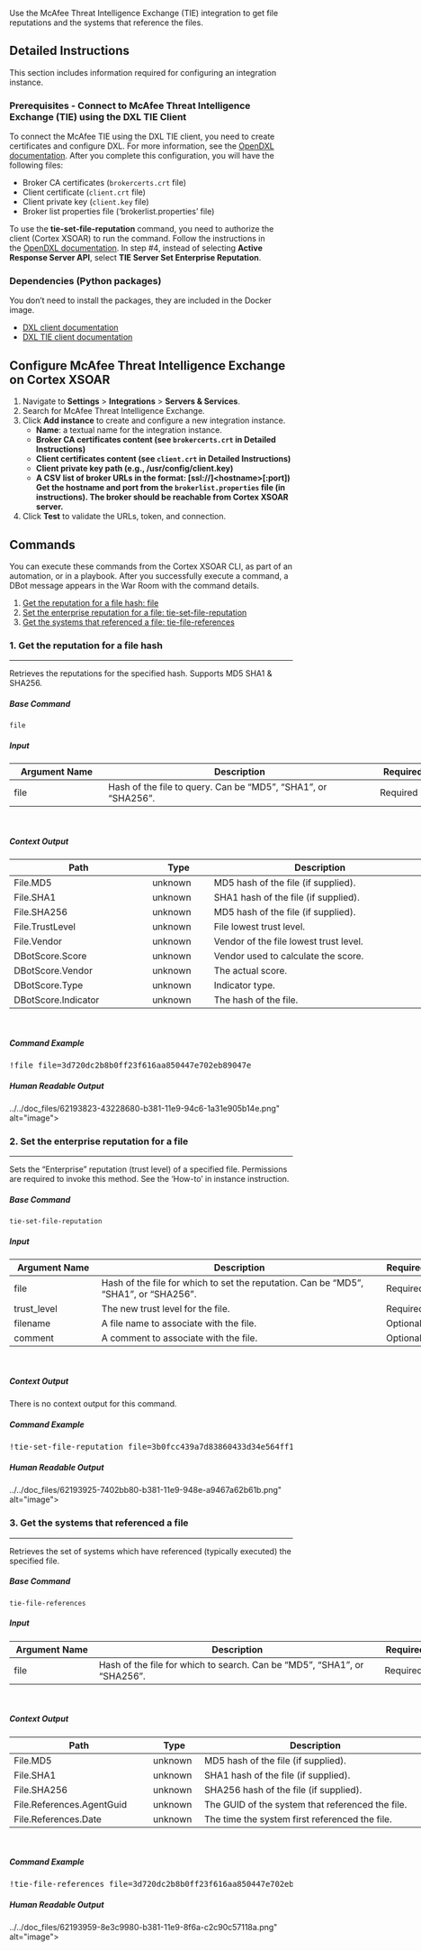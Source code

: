 <!-- HTML_DOC -->
<p class="has-line-data" data-line-start="0" data-line-end="1">Use the McAfee Threat Intelligence Exchange (TIE) integration to get file reputations and the systems that reference the files.</p>
<h2 class="code-line" data-line-start="3" data-line-end="4">
<a id="Detailed_Instructions_3"></a>Detailed Instructions</h2>
<p class="has-line-data" data-line-start="4" data-line-end="5">This section includes information required for configuring an integration instance.</p>
<h3 class="code-line" data-line-start="6" data-line-end="7">
<a id="Prerequisites__Connect_to_McAfee_Threat_Intelligence_Exchange_TIE_using_the_DXL_TIE_Client_6"></a>Prerequisites - Connect to McAfee Threat Intelligence Exchange (TIE) using the DXL TIE Client</h3>
<p class="has-line-data" data-line-start="7" data-line-end="8">To connect the McAfee TIE using the DXL TIE client, you need to create certificates and configure DXL. For more information, see the<span> </span><a href="https://opendxl.github.io/opendxl-client-python/pydoc/index.html">OpenDXL documentation</a>. After you complete this configuration, you will have the following files:</p>
<ul>
<li class="has-line-data" data-line-start="8" data-line-end="9">Broker CA certificates (<code>brokercerts.crt</code><span> </span>file)</li>
<li class="has-line-data" data-line-start="9" data-line-end="10">Client certificate (<code>client.crt</code><span> </span>file)</li>
<li class="has-line-data" data-line-start="10" data-line-end="11">Client private key (<code>client.key</code><span> </span>file)</li>
<li class="has-line-data" data-line-start="11" data-line-end="13">Broker list properties file (‘brokerlist.properties’ file)</li>
</ul>
<p class="has-line-data" data-line-start="13" data-line-end="14">To use the<span> </span><strong>tie-set-file-reputation</strong><span> </span>command, you need to authorize the client (Cortex XSOAR) to run the command. Follow the instructions in the<span> </span><a href="https://opendxl.github.io/opendxl-client-python/pydoc/marsendauth.html">OpenDXL documentation</a>. In step #4, instead of selecting<span> </span><strong>Active Response Server API</strong>, select<span> </span><strong>TIE Server Set Enterprise Reputation</strong>.</p>
<h3 class="code-line" data-line-start="15" data-line-end="16">
<a id="Dependencies_Python_packages_15"></a>Dependencies (Python packages)</h3>
<p class="has-line-data" data-line-start="16" data-line-end="17">You don’t need to install the packages, they are included in the Docker image.</p>
<ul>
<li class="has-line-data" data-line-start="17" data-line-end="18"><a href="https://opendxl.github.io/opendxl-client-python/pydoc/index.html">DXL client documentation</a></li>
<li class="has-line-data" data-line-start="18" data-line-end="20"><a href="https://opendxl.github.io/opendxl-tie-client-python/pydoc/">DXL TIE client documentation</a></li>
</ul>
<h2 class="code-line" data-line-start="20" data-line-end="21">
<a id="Configure_McAfee_Threat_Intelligence_Exchange_on_Demisto_20"></a>Configure McAfee Threat Intelligence Exchange on Cortex XSOAR</h2>
<ol>
<li class="has-line-data" data-line-start="21" data-line-end="22">Navigate to<span> </span><strong>Settings</strong><span> </span>&gt;<span> </span><strong>Integrations</strong><span> </span>&gt;<span> </span><strong>Servers &amp; Services</strong>.</li>
<li class="has-line-data" data-line-start="22" data-line-end="23">Search for McAfee Threat Intelligence Exchange.</li>
<li class="has-line-data" data-line-start="23" data-line-end="29">Click<span> </span><strong>Add instance</strong><span> </span>to create and configure a new integration instance.
<ul>
<li class="has-line-data" data-line-start="24" data-line-end="25">
<strong>Name</strong>: a textual name for the integration instance.</li>
<li class="has-line-data" data-line-start="25" data-line-end="26"><strong>Broker CA certificates content (see<span> </span><code>brokercerts.crt</code><span> </span>in Detailed Instructions)</strong></li>
<li class="has-line-data" data-line-start="26" data-line-end="27"><strong>Client certificates content (see<span> </span><code>client.crt</code><span> </span>in Detailed Instructions)</strong></li>
<li class="has-line-data" data-line-start="27" data-line-end="28"><strong>Client private key path (e.g., /usr/config/client.key)</strong></li>
<li class="has-line-data" data-line-start="28" data-line-end="29"><strong>A CSV list of broker URLs in the format: [ssl://]&lt;hostname&gt;[:port]) Get the hostname and port from the<span> </span><code>brokerlist.properties</code><span> </span>file (in instructions). The broker should be reachable from Cortex XSOAR server.</strong></li>
</ul>
</li>
<li class="has-line-data" data-line-start="29" data-line-end="31">Click<span> </span><strong>Test</strong><span> </span>to validate the URLs, token, and connection.</li>
</ol>
<h2 class="code-line" data-line-start="31" data-line-end="32">
<a id="Commands_31"></a>Commands</h2>
<p class="has-line-data" data-line-start="32" data-line-end="33">You can execute these commands from the Cortex XSOAR CLI, as part of an automation, or in a playbook. After you successfully execute a command, a DBot message appears in the War Room with the command details.</p>
<ol>
<li class="has-line-data" data-line-start="33" data-line-end="34"><a href="#h_20443057-9349-4fb0-a44e-7cfe1c4b75b3" target="_self">Get the reputation for a file hash: file</a></li>
<li class="has-line-data" data-line-start="34" data-line-end="35"><a href="#h_e37c9af6-dce4-4198-bd27-2c152fc253b1" target="_self">Set the enterprise reputation for a file: tie-set-file-reputation</a></li>
<li class="has-line-data" data-line-start="35" data-line-end="36"><a href="#h_f459cc8b-6849-4afa-be3c-2aaa5c96a7d0" target="_self">Get the systems that referenced a file: tie-file-references</a></li>
</ol>
<h3 id="h_20443057-9349-4fb0-a44e-7cfe1c4b75b3" class="code-line" data-line-start="36" data-line-end="37">
<a id="1_Get_the_reputation_for_a_file_hash_36"></a>1. Get the reputation for a file hash</h3>
<hr>
<p class="has-line-data" data-line-start="38" data-line-end="39">Retrieves the reputations for the specified hash. Supports MD5 SHA1 &amp; SHA256.</p>
<h5 class="code-line" data-line-start="39" data-line-end="40">
<a id="Base_Command_39"></a>Base Command</h5>
<p class="has-line-data" data-line-start="41" data-line-end="42"><code>file</code></p>
<h5 class="code-line" data-line-start="42" data-line-end="43">
<a id="Input_42"></a>Input</h5>
<table class="table table-striped table-bordered" style="width: 749px;">
<thead>
<tr>
<th style="width: 158px;"><strong>Argument Name</strong></th>
<th style="width: 499px;"><strong>Description</strong></th>
<th style="width: 83px;"><strong>Required</strong></th>
</tr>
</thead>
<tbody>
<tr>
<td style="width: 158px;">file</td>
<td style="width: 499px;">Hash of the file to query. Can be “MD5”, “SHA1”, or “SHA256”.</td>
<td style="width: 83px;">Required</td>
</tr>
</tbody>
</table>
<p> </p>
<h5 class="code-line" data-line-start="49" data-line-end="50">
<a id="Context_Output_49"></a>Context Output</h5>
<table class="table table-striped table-bordered" style="width: 749px;">
<thead>
<tr>
<th style="width: 238px;"><strong>Path</strong></th>
<th style="width: 96px;"><strong>Type</strong></th>
<th style="width: 406px;"><strong>Description</strong></th>
</tr>
</thead>
<tbody>
<tr>
<td style="width: 238px;">File.MD5</td>
<td style="width: 96px;">unknown</td>
<td style="width: 406px;">MD5 hash of the file (if supplied).</td>
</tr>
<tr>
<td style="width: 238px;">File.SHA1</td>
<td style="width: 96px;">unknown</td>
<td style="width: 406px;">SHA1 hash of the file (if supplied).</td>
</tr>
<tr>
<td style="width: 238px;">File.SHA256</td>
<td style="width: 96px;">unknown</td>
<td style="width: 406px;">MD5 hash of the file (if supplied).</td>
</tr>
<tr>
<td style="width: 238px;">File.TrustLevel</td>
<td style="width: 96px;">unknown</td>
<td style="width: 406px;">File lowest trust level.</td>
</tr>
<tr>
<td style="width: 238px;">File.Vendor</td>
<td style="width: 96px;">unknown</td>
<td style="width: 406px;">Vendor of the file lowest trust level.</td>
</tr>
<tr>
<td style="width: 238px;">DBotScore.Score</td>
<td style="width: 96px;">unknown</td>
<td style="width: 406px;">Vendor used to calculate the score.</td>
</tr>
<tr>
<td style="width: 238px;">DBotScore.Vendor</td>
<td style="width: 96px;">unknown</td>
<td style="width: 406px;">The actual score.</td>
</tr>
<tr>
<td style="width: 238px;">DBotScore.Type</td>
<td style="width: 96px;">unknown</td>
<td style="width: 406px;">Indicator type.</td>
</tr>
<tr>
<td style="width: 238px;">DBotScore.Indicator</td>
<td style="width: 96px;">unknown</td>
<td style="width: 406px;">The hash of the file.</td>
</tr>
</tbody>
</table>
<p> </p>
<h5 class="code-line" data-line-start="63" data-line-end="64">
<a id="Command_Example_63"></a>Command Example</h5>
<pre>!file file=3d720dc2b8b0ff23f616aa850447e702eb89047e</pre>
<h5 class="code-line" data-line-start="67" data-line-end="68">
<a id="Human_Readable_Output_67"></a>Human Readable Output</h5>
<p class="has-line-data" data-line-start="68" data-line-end="69">../../doc_files/62193823-43228680-b381-11e9-94c6-1a31e905b14e.png" alt="image"></p>
<h3 id="h_e37c9af6-dce4-4198-bd27-2c152fc253b1" class="code-line" data-line-start="70" data-line-end="71">
<a id="2_Set_the_enterprise_reputation_for_a_file_70"></a>2. Set the enterprise reputation for a file</h3>
<hr>
<p class="has-line-data" data-line-start="72" data-line-end="73">Sets the “Enterprise” reputation (trust level) of a specified file. Permissions are required to invoke this method. See the ‘How-to’ in instance instruction.</p>
<h5 class="code-line" data-line-start="73" data-line-end="74">
<a id="Base_Command_73"></a>Base Command</h5>
<p class="has-line-data" data-line-start="75" data-line-end="76"><code>tie-set-file-reputation</code></p>
<h5 class="code-line" data-line-start="76" data-line-end="77">
<a id="Input_76"></a>Input</h5>
<table class="table table-striped table-bordered" style="width: 749px;">
<thead>
<tr>
<th style="width: 145px;"><strong>Argument Name</strong></th>
<th style="width: 524px;"><strong>Description</strong></th>
<th style="width: 71px;"><strong>Required</strong></th>
</tr>
</thead>
<tbody>
<tr>
<td style="width: 145px;">file</td>
<td style="width: 524px;">Hash of the file for which to set the reputation. Can be “MD5”, “SHA1”, or “SHA256”.</td>
<td style="width: 71px;">Required</td>
</tr>
<tr>
<td style="width: 145px;">trust_level</td>
<td style="width: 524px;">The new trust level for the file.</td>
<td style="width: 71px;">Required</td>
</tr>
<tr>
<td style="width: 145px;">filename</td>
<td style="width: 524px;">A file name to associate with the file.</td>
<td style="width: 71px;">Optional</td>
</tr>
<tr>
<td style="width: 145px;">comment</td>
<td style="width: 524px;">A comment to associate with the file.</td>
<td style="width: 71px;">Optional</td>
</tr>
</tbody>
</table>
<p> </p>
<h5 class="code-line" data-line-start="86" data-line-end="87">
<a id="Context_Output_86"></a>Context Output</h5>
<p class="has-line-data" data-line-start="88" data-line-end="89">There is no context output for this command.</p>
<h5 class="code-line" data-line-start="90" data-line-end="91">
<a id="Command_Example_90"></a>Command Example</h5>
<pre>!tie-set-file-reputation file=3b0fcc439a7d83860433d34e564ff1e9ddd4cfaa trust_level=MOST_LIKELY_TRUSTED
</pre>
<h5 class="code-line" data-line-start="95" data-line-end="96">
<a id="Human_Readable_Output_95"></a>Human Readable Output</h5>
<p class="has-line-data" data-line-start="96" data-line-end="97">../../doc_files/62193925-7402bb80-b381-11e9-948e-a9467a62b61b.png" alt="image"></p>
<h3 id="h_f459cc8b-6849-4afa-be3c-2aaa5c96a7d0" class="code-line" data-line-start="99" data-line-end="100">
<a id="3_Get_the_systems_that_referenced_a_file_99"></a>3. Get the systems that referenced a file</h3>
<hr>
<p class="has-line-data" data-line-start="101" data-line-end="102">Retrieves the set of systems which have referenced (typically executed) the specified file.</p>
<h5 class="code-line" data-line-start="102" data-line-end="103">
<a id="Base_Command_102"></a>Base Command</h5>
<p class="has-line-data" data-line-start="104" data-line-end="105"><code>tie-file-references</code></p>
<h5 class="code-line" data-line-start="105" data-line-end="106">
<a id="Input_105"></a>Input</h5>
<table class="table table-striped table-bordered" style="width: 749px;">
<thead>
<tr>
<th style="width: 140px;"><strong>Argument Name</strong></th>
<th style="width: 526px;"><strong>Description</strong></th>
<th style="width: 74px;"><strong>Required</strong></th>
</tr>
</thead>
<tbody>
<tr>
<td style="width: 140px;">file</td>
<td style="width: 526px;">Hash of the file for which to search. Can be “MD5”, “SHA1”, or “SHA256”.</td>
<td style="width: 74px;">Required</td>
</tr>
</tbody>
</table>
<p> </p>
<h5 class="code-line" data-line-start="112" data-line-end="113">
<a id="Context_Output_112"></a>Context Output</h5>
<table class="table table-striped table-bordered" style="width: 749px;">
<thead>
<tr>
<th style="width: 235px;"><strong>Path</strong></th>
<th style="width: 76px;"><strong>Type</strong></th>
<th style="width: 429px;"><strong>Description</strong></th>
</tr>
</thead>
<tbody>
<tr>
<td style="width: 235px;">File.MD5</td>
<td style="width: 76px;">unknown</td>
<td style="width: 429px;">MD5 hash of the file (if supplied).</td>
</tr>
<tr>
<td style="width: 235px;">File.SHA1</td>
<td style="width: 76px;">unknown</td>
<td style="width: 429px;">SHA1 hash of the file (if supplied).</td>
</tr>
<tr>
<td style="width: 235px;">File.SHA256</td>
<td style="width: 76px;">unknown</td>
<td style="width: 429px;">SHA256 hash of the file (if supplied).</td>
</tr>
<tr>
<td style="width: 235px;">File.References.AgentGuid</td>
<td style="width: 76px;">unknown</td>
<td style="width: 429px;">The GUID of the system that referenced the file.</td>
</tr>
<tr>
<td style="width: 235px;">File.References.Date</td>
<td style="width: 76px;">unknown</td>
<td style="width: 429px;">The time the system first referenced the file.</td>
</tr>
</tbody>
</table>
<p> </p>
<h5 class="code-line" data-line-start="123" data-line-end="124">
<a id="Command_Example_123"></a>Command Example</h5>
<pre>!tie-file-references file=3d720dc2b8b0ff23f616aa850447e702eb89047e
</pre>
<h5 class="code-line" data-line-start="128" data-line-end="129">
<a id="Human_Readable_Output_128"></a>Human Readable Output</h5>
<p class="has-line-data" data-line-start="129" data-line-end="130">../../doc_files/62193959-8e3c9980-b381-11e9-8f6a-c2c90c57118a.png" alt="image"></p>
